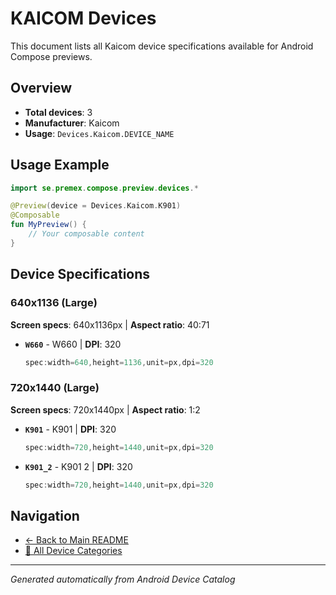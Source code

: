 # KAICOM Devices

This document lists all Kaicom device specifications available for Android Compose previews.

## Overview

- **Total devices**: 3
- **Manufacturer**: Kaicom
- **Usage**: `Devices.Kaicom.DEVICE_NAME`

## Usage Example

```kotlin
import se.premex.compose.preview.devices.*

@Preview(device = Devices.Kaicom.K901)
@Composable
fun MyPreview() {
    // Your composable content
}
```

## Device Specifications

### 640x1136 (Large)

**Screen specs**: 640x1136px | **Aspect ratio**: 40:71

- **`W660`** - W660 | **DPI**: 320
  ```kotlin
  spec:width=640,height=1136,unit=px,dpi=320
  ```

### 720x1440 (Large)

**Screen specs**: 720x1440px | **Aspect ratio**: 1:2

- **`K901`** - K901 | **DPI**: 320
  ```kotlin
  spec:width=720,height=1440,unit=px,dpi=320
  ```

- **`K901_2`** - K901 2 | **DPI**: 320
  ```kotlin
  spec:width=720,height=1440,unit=px,dpi=320
  ```

## Navigation

- [← Back to Main README](../../README.md)
- [📱 All Device Categories](../README.md)

---
*Generated automatically from Android Device Catalog*
